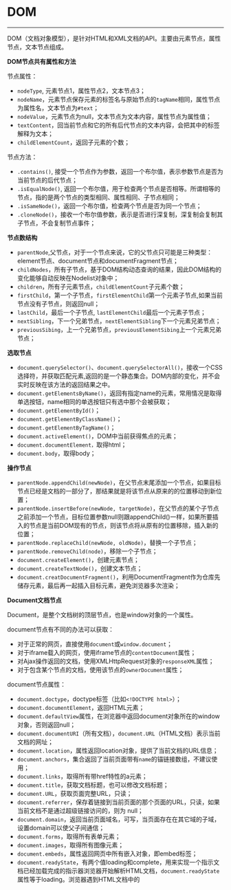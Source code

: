 # DOM #


----------

DOM（文档对象模型），是针对HTML和XML文档的API。主要由元素节点，属性节点，文本节点组成。

**DOM节点共有属性和方法**

节点属性：

- `nodeType`, 元素节点1，属性节点2，文本节点3；
- `nodeName`，元素节点保存元素的标签名与原始节点的`tagName`相同，属性节点为属性名，文本节点为`#text`；
- `nodeValue`，元素节点为null，文本节点为文本内容，属性节点为属性值；
- `textContent`，回当前节点和它的所有后代节点的文本内容，会把其中的标签解释为文本；
- `childElementCount`，返回子元素的个数；

节点方法：

- `.contains()`, 接受一个节点作为参数，返回一个布尔值，表示参数节点是否为当前节点的后代节点；
- `.isEqualNode()`, 返回一个布尔值，用于检查两个节点是否相等。所谓相等的节点，指的是两个节点的类型相同、属性相同、子节点相同；
- `.isSameNode()`，返回一个布尔值，检查两个节点是否为同一个节点；
- `.cloneNode()`，接收一个布尔值参数，表示是否进行深复制，深复制会复制其子节点，不会复制节点事件；

**节点数结构**

- `parentNode`,父节点，对于一个节点来说，它的父节点只可能是三种类型：element节点、document节点和documentFragment节点；
- `childNodes`，所有子节点，基于DOM结构动态查询的结果，因此DOM结构的变化能够自动反映在Nodelist对象中；
- `children`，所有子元素节点，`childElementCount`子元素个数；
- `firstChild`，第一个子节点，`firstElementChild`第一个元素子节点,如果当前节点没有子节点，则返回null；
- `lastChild`，最后一个子节点, `lastElementChild`最后一个元素子节点；
- `nextSibling`，下一个兄弟节点，`nextElementSibling`下一个元素兄弟节点；
- `previousSibing`，上一个兄弟节点，`previousElementSibing`上一个元素兄弟节点；


**选取节点**

- `document.querySelector()`、`document.querySelectorAll()`，接收一个CSS选择符，并获取匹配元素,返回的是一个静态集合。DOM内部的变化，并不会实时反映在该方法的返回结果之中。
- `document.getElementsByName()`，返回有指定name的元素，常用情况是取得单选按钮，name相同的单选按钮只有选中那个会被获取；
- `document.getElementById()`；
- `document.getElementByClassName()`；
- `document.getElementByTagName()`；
- `document.activeElement()`，DOM中当前获得焦点的元素；
- `document.documentElement，`取得html；
- `document.body`，取得body；

**操作节点**

- `parentNode.appendChild(newNode)`，在父节点末尾添加一个节点，如果目标节点已经是文档的一部分了，那结果就是将该节点从原来的的位置移动到新位置；
- `parentNode.insertBefore(newNode, targetNode)`，在父节点的某个子节点之前添加一个节点，目标位置参数null则跟appendChild()一样，如果所要插入的节点是当前DOM现有的节点，则该节点将从原有的位置移除，插入新的位置；
- `parentNode.replaceChild(newNode, oldNode)`，替换一个子节点；
- `parentNode.removeChild(node)`，移除一个子节点；
- `document.createElement()`，创建元素节点；
- `document.createTextNode()`，创建文本节点；
- `document.creatDocumentFragment()`，利用DocumentFragment作为仓库先储存元素，最后再一起插入目标元素，避免浏览器多次渲染；

**Document文档节点**

Document，是整个文档树的顶层节点，也是window对象的一个属性。

document节点有不同的办法可以获取：

- 对于正常的网页，直接使用`document`或`window.document`；
- 对于iframe载入的网页，使用iframe节点的`contentDocument`属性；
- 对Ajax操作返回的文档，使用XMLHttpRequest对象的`responseXML`属性；
- 对于包含某个节点的文档，使用该节点的`ownerDocument`属性；

document节点属性：

- `document.doctype`，doctype标签（比如`<!DOCTYPE html>`）；
- `document.documentElement`，返回HTML元素；
- `document.defaultView`属性，在浏览器中返回document对象所在的window对象，否则返回null；
- `document.documentURI`（所有文档），`document.URL`（HTML文档）表示当前文档的网址；
- `document.location`，属性返回location对象，提供了当前文档的URL信息；
- `document.anchors`，集合返回了当前页面带有`name`的锚链接数组，不建议使用；
- `document.links`，取得所有带href特性的a元素；
- `document.title`，获取文档标题，也可以修改文档标题；
- `document.URL`，获取页面完整URL，只读；
- `document.referrer`，保存着链接到当前页面的那个页面的URL，只读，如果当前文档不是通过超级链接访问的，则为 null；
- `document.domain`，返回当前页面域名，可写，当页面存在在其它域的子域，设置domain可以使父子间通信；
- `document.forms`，取得所有表单元素；
- `document.images`，取得所有图像元素；
- `document.embeds`，属性返回网页中所有嵌入对象，即embed标签；
- `document.readyState`，有两个值loading和complete，用来实现一个指示文档已经加载完成的指示器浏览器开始解析HTML文档，`document.readyState`属性等于loading。浏览器遇到HTML文档中的<script>元素，并且没有async或defer属性，就暂停解析，开始执行脚本，这时`document.readyState`属性还是等于loading。HTML文档解析完成，`document.readyState`属性变成interactive。浏览器等待图片、样式表、字体文件等外部资源加载完成，一旦全部加载完成，`document.readyState`属性变成complete；

document节点方法

- `document.write()`、`document.writeIn()`，将内容写入网页，writeIn会在每次调用换行，输入内容可以是文字或HTML；
- `document.open()`、`document.close()`，打开或关闭网页；
- `document.hasFocus()`，确定文档是否获取了焦点；

**元素节点**

Element元素节点。

- 元素节点属性：
	- `.id`；
	- `.tagName`；
	- `.className`；
	- `.title`；
	- `.classList`类名集合，以下是它的方法，IE10+：
		- `.add()`，添加类名；
	    - `.contains()`，是否有类名；
	    - `.remove()`，移除类名；
	    - `.toggle()`，检查是否有类名，若类名列表中有此类名，移除之，并返回false; 如果没有，则添加该类名，并返回true；
	 - 元素尺寸,以下属性都是只读属性，不可赋值，offset的定位依据最近的一个具有大小的祖先元素，包含元素保存在offsetParent，不一定与parentNode相同，因为offsetParent是要能够设置大小的元素：
        - `.offsetHeight`，元素垂直空间高度，包括边框与滚动条；
        - `.offsetWidth`，元素水平空间高度，包括边框与滚动条；
        - `.offsetTop`，元素上外边框与与包含元素上内边框的距离；
        - `.offsetLeft`，元素左外边框与与包含元素左内边框的距离；
        - `.clientHeight`，元素内容及其内边距所占高度，不包含滚动条与边框；
        - `.clientWidth`，元素内容及其内边距所占宽度，不包含滚动条与边框滚动大小；
        - `.scrollHeight`，在没有滚动条的情况下，元素内容的总高度；
        - `.scrollWidth`，在没有滚动条的情况下，元素内容的总高度；
        - `.scrollTop`，内容区域上方滚动的像素，可以设置改变滚动位置；
        - `.scrollLeft`，内容区域左侧滚动的像素，可以设置改变滚动位置；

	- 元素的属性对象，`ele.attributes`包含元素所有属性的对象，这个对象包含的是一个属性节点集合，每一个属性都是一个属性节点，操作得按节点操作，适合遍历属性节点时使用：
		- `.getNamedItem(name)`，返回name的属性节点；
		- `.removeNamedItem(name)`，移除name的属性节点；
		- `.setNamedItem(node)`，添加属性节点；
		- `.item(pos)`，返回pos位置的属性节点；

	- `.dataset`属性访问元素自定义属性：

			// HTML使用data-*自定义属性，注意HTML不区分大小写，所以属性名使用小写
			<div id="div" data-a="a" data-b="b"></div>

			// JS
			var odiv = document.getElementById("div");
			odiv.dataset.a; // a
			odiv.dataset.a = 'A'; // 设置自定义属性的值
			delete odiv.dataset.b; // 删除自定义属性

- 元素节点方法：
	- `.hasChildNodes()`，方法检测元素是否有子节点；
	- `.innerHTML()`，读模式属性返回与调用元素的所有子节点对应的HTML标记，写模式会被解析为DOM子树，替换调用元素所有的子节点，但是通过innerHTML插入script无效；
	- `.outerHTML()`，读模式属性返回与调用元素及其所有子节点对应的HTML标记，写模式会被解析为DOM子树，替换调用元素及其所有的子节点；
	- `.innerText`,读模式可以操作元素中包含的所有文本，包括子文档树中的文本，写模式下会替换掉元素的所有子节点，使元素只有一个子文本节点；
	- `.outerText()`，读模式下与innerText一致，写模式下会用文本节点替换掉元素及其子节点；
	- `.getBoundingClientRect()`，获取元素相对于视口的位置，返回一个矩形对象，有top、right、bottom和left是个属性；
	- `.scrollIntoView()`，参数默认true，页面（或容器）发生滚动，使element的顶部与视图（容器）顶部对齐；参数为false，使element的底部与视图（容器）底部对齐。应用场景，聊天新信息到了直接滚动到底部显示；
	- `ele1.contains(ele2)`，ele1是否是ele2的祖先节点；
   
**文本节点**

- `ele.remove()`，移除文本节点；
- `ele.splitText(target)`，从target位置分割文本节点，一个文本节点分成两个，参数是文本位置；
- `ele.normalize()`，合并文本节点normailize方法用于清理当前节点内部的所有Text节点。它会去除空的文本节点，并且将毗邻的文本节点合并成一个；

- XML操作文本节点方法，JS也可以用，需在文本节点上操作：
	- `appendData(str)`，把str放置在文本节点末尾；
	- `deleteData(target, length)`，从target位置删除长度length的文本；
	- `insertData(target, str)`，将str从target位置插入
	- `replaceData(target, length, str)`，用str替换target位置之后length长度的文本；
	- `subStringData(target, length)`，从target位置截取length长度的文本；

**属性节点**

操作元素节点：`ele.getAttribute()`，`ele.setAttribute()`，`ele.hasAttribute()`，`ele.removeAttribute()`，`ele.hasAttributes()`如果元素有任何属性返回true，否则返回false。

属性节点node属性：nodeName特性的名称，nodeValue特性的值，parentNode值为null。

`ele.attributes`，返回一个类似数组的动态对象，成员是该元素标签的所有属性节点对象，属性节点对象有name和value属性。

**DOM操作CSS**

- `ele.style`，元素的style特性，包含元素HTML标签中的style样式，不包含外部链接样式，所以通过style设置样式，设置的是内联样式。设置外部样式可以通过设置类名或id连接外部样式表。 style对象的以下三个方法，用来读写行内CSS规则：`setProperty(propertyName, propertyValue, priority)`，`getPropertyValue(propertyName)`，`removeProperty(propertyName)`，三个方法的第一个参数，都是CSS属性名，且不用改写连词线。style对象的`CSSText`属性可以读取或重写整个style特性的值；

- 计算样式，元素所有样式，`getComputedStyle`，`currentStyle`(IE中)，计算样式都是只读的。返回的CSS值都是绝对单位，比如，长度都是像素单位（返回值包括px后缀），颜色是rgb(#, #, #)或rgba(#, #, #, #)格式。CSS规则的简写形式无效，比如，想读取margin属性的值，不能直接读，只能读marginLeft、marginTop等属性。如果一个元素不是绝对定位，top和left属性总是返回auto。该方法返回的样式对象的cssText属性无效，返回undefined。该方法返回的样式对象是只读的，如果想设置样式，应该使用元素节点的style属性：
	
	// 两个参数是计算样式的元素和一个伪元素字符串，如":after"，不需要伪元素则写null，会返回一个包含所有计算属性的对象
	// 有可能不会显示综合属性，就是几个CSS属性简写在一起的，所以查询的时候写详细的属性
	var computedStyle = document.defaultView.getComputedStyle(node, null); 
    var computedStyle = node.currentStyle;
        